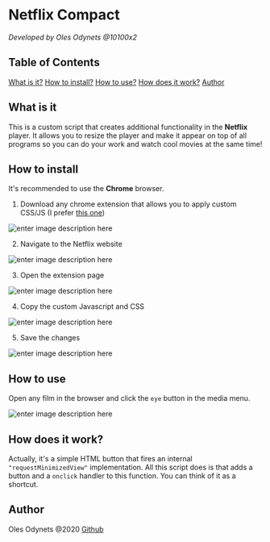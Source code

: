 
# Netflix Compact
*Developed by Oles Odynets @10100x2*

## Table of Contents
[What is it?](#user-content-what-is-it)
[How to install?](#user-content-how-to-install)
[How to use?](#user-content-how-to-use)
[How does it work?](#user-content-author)
[Author](#user-content-author)

## What is it
This is a custom script that creates additional functionality in the **Netflix** player. It allows you to resize the player and make it appear on top of all programs so you can do your work and watch cool movies at the same time!

## How to install
It's recommended to use the **Chrome** browser.
1. Download any chrome extension that allows you to apply custom CSS/JS (I prefer [this one](https://chrome.google.com/webstore/detail/user-javascript-and-css/nbhcbdghjpllgmfilhnhkllmkecfmpld?hl=en))

![enter image description here](http://i.piccy.info/i9/740a0c50d729420ca58ce6344bc2e6b3/1587400974/28345/1373973/Screenshot_from_2020_04_20_18_38_01.png)

2. Navigate to the Netflix website

![enter image description here](http://i.piccy.info/i9/a848c7ba7ea671dca2cbafc2aa5b0531/1587400968/36240/1373973/Screenshot_from_2020_04_20_18_38_55.png)

3. Open the extension page

![enter image description here](http://i.piccy.info/i9/559f827c3bf3cf0653573eac2e1f2fba/1587401089/10612/1373973/Screenshot_from_2020_04_20_18_41_19.png)

4. Copy the custom Javascript and CSS

![enter image description here](http://i.piccy.info/i9/52aa8cae51c334493ed5c8fde4dc554e/1587400963/162871/1373973/Screenshot_from_2020_04_20_18_39_11.png)

5. Save the changes 

![enter image description here](http://i.piccy.info/i9/ae067e3a22ac1376ea22921ae93ef1e1/1587400956/1901/1373973/Screenshot_from_2020_04_20_18_39_20.png)

## How to use
Open any film in the browser and click the `eye` button in the media menu.

![enter image description here](http://i.piccy.info/i9/0abdc7eca5066b8736ff9ed93ed3ed6e/1587401224/32738/1373973/Screenshot_from_2020_04_20_18_43_56.png)

## How does it work?

Actually, it's a simple HTML button that fires an internal `"requestMinimizedView"` implementation. All this script does is that adds a button and a `onclick` handler to this function. You can think of it as a shortcut.

## Author
Oles Odynets @2020 [Github](https://github.com/olchyk98)
